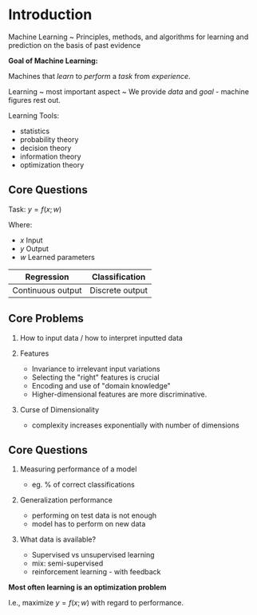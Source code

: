 # Introduction

Machine Learning
~ Principles, methods, and algorithms for learning and prediction on the basis of past evidence

**Goal of Machine Learning:**

Machines that _learn_ to _perform_ a _task_ from _experience_.

Learning
~ most important aspect
~ We provide _data_ and _goal_ - machine figures rest out.

Learning Tools:

- statistics
- probability theory
- decision theory
- information theory
- optimization theory

## Core Questions

Task: $y = f(x;w)$

Where:

- $x$ Input
- $y$ Output
- $w$ Learned parameters

| Regression        | Classification  |
| ----------------- | --------------- |
| Continuous output | Discrete output |

## Core Problems

1. How to input data / how to interpret inputted data

2. Features

   - Invariance to irrelevant input variations
   - Selecting the "right" features is crucial
   - Encoding and use of "domain knowledge"
   - Higher-dimensional features are more discriminative.

3. Curse of Dimensionality
   - complexity increases exponentially with number of dimensions

## Core Questions

1. Measuring performance of a model

   - eg. % of correct classifications

2. Generalization performance

   - performing on test data is not enough
   - model has to perform on new data

3. What data is available?
   - Supervised vs unsupervised learning
   - mix: semi-supervised
   - reinforcement learning - with feedback

**Most often learning is an optimization problem**

I.e., maximize $y = f(x;w)$ with regard to performance.
